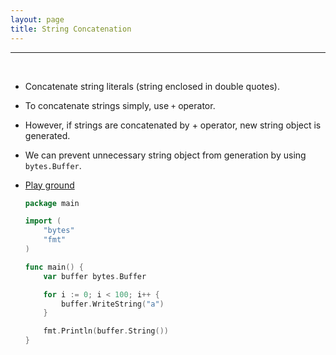 ```yaml
---
layout: page
title: String Concatenation
---
```


***
&nbsp;

* Concatenate string literals (string enclosed in double quotes).

* To concatenate strings simply, use `+` operator.

* However, if strings are concatenated by + operator, new string object is generated.

* We can prevent unnecessary string object from generation by using `bytes.Buffer`.

* [Play ground](https://play.golang.org/p/YIPv0mLSsRb)

    ```go
    package main

    import (
        "bytes"
        "fmt"
    )

    func main() {
        var buffer bytes.Buffer

        for i := 0; i < 100; i++ {
            buffer.WriteString("a")
        }

        fmt.Println(buffer.String())
    }
    ```